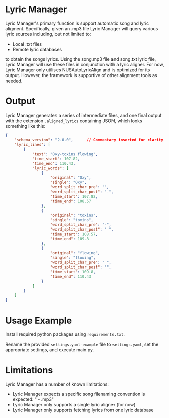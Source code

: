 # Lyric Manager

Lyric Manager's primary function is support automatic song and lyric aligment. Specifically, given an .mp3 file Lyric Manager will query various lyric sources including, but not limited to:

- Local .txt files
- Remote lyric databases

to obtain the songs lyrics. Using the song.mp3 file and song.txt lyric file, Lyric Manager will use these files in conjunction with a lyric aligner. For now, Lyric Manager only utilises NUSAutoLyrixAlign and is optimized for its output. However, the framework is supportive of other alignment tools as needed.

# Output

Lyric Manager generates a series of intermediate files, and one final output with the extension `.aligned_lyrics` containing JSON, which looks something like this:

```json
{
    "schema_version": "2.0.0",      // Commentary inserted for clarity (not present in actual output!)
    "lyric_lines": [
        {
            "text": "Oxy-toxins flowing",
            "time_start": 107.82,
            "time_end": 110.43,
            "lyric_words": [
                {
                    "original": "Oxy",
                    "single": "Oxy",
                    "word_split_char_pre": "",
                    "word_split_char_post": "-",
                    "time_start": 107.82,
                    "time_end": 108.57
                },
                {
                    "original": "toxins",
                    "single": "toxins",
                    "word_split_char_pre": "-",
                    "word_split_char_post": " ",
                    "time_start": 108.57,
                    "time_end": 109.8
                },
                {
                    "original": "flowing",
                    "single": "flowing",
                    "word_split_char_pre": " ",
                    "word_split_char_post": "",
                    "time_start": 109.8,
                    "time_end": 110.43
                }
            ]
        }
	]
}
```



# Usage Example

Install required python packages using `requirements.txt`.

Rename the provided `settings.yaml-example` file to `settings.yaml`, set the appropriate settings, and execute main.py.

# Limitations

Lyric Manager has a number of known limitations:

- Lyric Manager expects a specific song filenaming convention is expected: "<artist> - <songname>.mp3"
- Lyric Manager only supports a single lyric aligner (for now)
- Lyric Manager only supports fetching lyrics from one lyric database